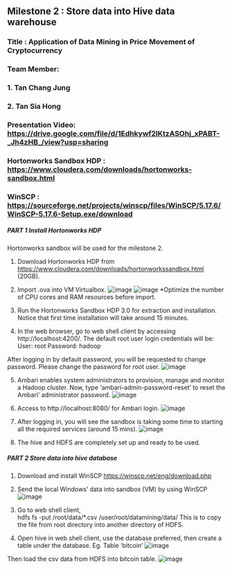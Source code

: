 ## Milestone 2 : Store data into Hive data warehouse

### Title : Application of Data Mining in Price Movement of Cryptocurrency

### Team Member: 
### 1. Tan Chang Jung
### 2. Tan Sia Hong

### Presentation Video: https://drive.google.com/file/d/1Edhkywf2lKtzASOhj_xPABT-_Jh4zHB_/view?usp=sharing

### Hortonworks Sandbox HDP : https://www.cloudera.com/downloads/hortonworks-sandbox.html

### WinSCP : https://sourceforge.net/projects/winscp/files/WinSCP/5.17.6/WinSCP-5.17.6-Setup.exe/download


##### PART 1 Install Hortonworks HDP
Hortonworks sandbox will be used for the milestone 2. 

1. Download Hortonworks HDP from https://www.cloudera.com/downloads/hortonworkssandbox.html (20GB). 

2. Import .ova into VM Virtualbox. 
![image](https://user-images.githubusercontent.com/55917583/85194976-6d669500-b301-11ea-9025-060fe017ef14.png)
![image](https://user-images.githubusercontent.com/55917583/85194989-7fe0ce80-b301-11ea-920a-8c30d4833318.png)
*Optimize the number of CPU cores and RAM resources before import. 

3. Run the Hortonworks Sandbox HDP 3.0 for extraction and installation. Notice that first time installation will take around 15 minutes. 

4. In the web browser, go to web shell client by accessing http://localhost:4200/. The default root user login credentials will be: 
User: root 
Password: hadoop 

After logging in by default password, you will be requested to change password. Please change the password for root user.
![image](https://user-images.githubusercontent.com/55917583/85195016-ab63b900-b301-11ea-8e93-88943c172f97.png)

5. Ambari enables system administrators to provision, manage and monitor a Hadoop cluster. Now, type ‘ambari-admin-password-reset’ to reset the Ambari’ administrator password.
![image](https://user-images.githubusercontent.com/55917583/85195035-d64e0d00-b301-11ea-91c7-4499e3c5820c.png)

6. Access to http://localhost:8080/ for Ambari login.
![image](https://user-images.githubusercontent.com/55917583/85195047-ec5bcd80-b301-11ea-94b2-1ba89bea90c3.png)

7. After logging in, you will see the sandbox is taking some time to starting all the required services (around 15 mins). 
![image](https://user-images.githubusercontent.com/55917583/85195056-fd0c4380-b301-11ea-9f3b-c989c196b854.png)

8. The hive and HDFS are completely set up and ready to be used.

##### PART 2 Store data into hive database
1. Download and install WinSCP 
https://winscp.net/eng/download.php 

2. Send the local Windows’ data into sandbox (VM) by using WinSCP
![image](https://user-images.githubusercontent.com/55917583/85195072-1ad9a880-b302-11ea-9446-2cf4e75783b6.png)

3. Go to web shell client,  
hdfs fs -put /root/data/*.csv /user/root/datamining/data/ 
This is to copy the file from root directory into another directory of HDFS. 

4. Open hive in web shell client, use the database preferred, then create a table under the database. 
Eg. Table ‘bitcoin’
![image](https://user-images.githubusercontent.com/55917583/85195094-4066b200-b302-11ea-935e-cfbbcd16b698.png)

Then load the csv data from HDFS into bitcoin table. 
![image](https://user-images.githubusercontent.com/55917583/85195104-53798200-b302-11ea-87fd-4bad71405f75.png)
